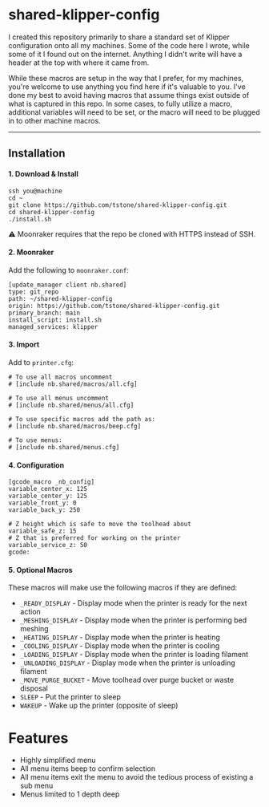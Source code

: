 # shared-klipper-config

I created this repository primarily to share a standard set of Klipper configuration onto all my machines. Some of the code here I wrote, while some of it I found out on the internet. Anything I didn't write will have a header at the top with where it came from.

While these macros are setup in the way that I prefer, for my machines, you're welcome to use anything you find here if it's valuable to you. I've done my best to avoid having macros that assume things exist outside of what is captured in this repo. In some cases, to fully utilize a macro, additional variables will need to be set, or the macro will need to be plugged in to other machine macros.

-------

## Installation

#### 1. Download & Install
```
ssh you@machine
cd ~
git clone https://github.com/tstone/shared-klipper-config.git
cd shared-klipper-config
./install.sh
```

⚠️ Moonraker requires that the repo be cloned with HTTPS instead of SSH.

#### 2. Moonraker
Add the following to `moonraker.conf`:

```
[update_manager client nb.shared]
type: git_repo
path: ~/shared-klipper-config
origin: https://github.com/tstone/shared-klipper-config.git
primary_branch: main
install_script: install.sh
managed_services: klipper
```

#### 3. Import
Add to `printer.cfg`:

```
# To use all macros uncomment
# [include nb.shared/macros/all.cfg]

# To use all menus uncomment
# [include nb.shared/menus/all.cfg]

# To use specific macros add the path as:
# [include nb.shared/macros/beep.cfg]

# To use menus:
# [include nb.shared/menus.cfg]
```

#### 4. Configuration
```
[gcode_macro _nb_config]
variable_center_x: 125
variable_center_y: 125
variable_front_y: 0
variable_back_y: 250

# Z height which is safe to move the toolhead about
variable_safe_z: 15
# Z that is preferred for working on the printer
variable_service_z: 50
gcode:
```

#### 5. Optional Macros

These macros will make use the following macros if they are defined:

  * `_READY_DISPLAY` - Display mode when the printer is ready for the next action
  * `_MESHING_DISPLAY` - Display mode when the printer is performing bed meshing
  * `_HEATING_DISPLAY` - Display mode when the printer is heating
  * `_COOLING_DISPLAY` - Display mode when the printer is cooling
  * `_LOADING_DISPLAY` - Display mode when the printer is loading filament
  * `_UNLOADING_DISPLAY` - Display mode when the printer is unloading filament
  * `_MOVE_PURGE_BUCKET` - Move toolhead over purge bucket or waste disposal
  * `SLEEP` - Put the printer to sleep
  * `WAKEUP` - Wake up the printer (opposite of sleep)

# Features
  * Highly simplified menu
  * All menu items beep to confirm selection
  * All menu items exit the menu to avoid the tedious process of existing a sub menu
  * Menus limited to 1 depth deep
